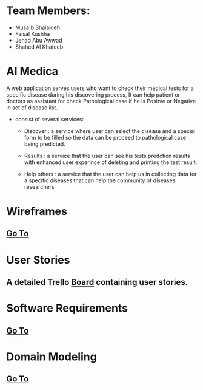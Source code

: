 # **Team Members:**

- Musa'b Shalaldeh
- Faisal Kushha
- Jehad Abu Awwad
- Shahed Al Khateeb

# **AI Medica**

A web application serves users who want to check their medical tests for a specific disease during his discovering process, It can help patient or doctors as assistant for check Pathological case if he is Positve or Negative in set of disease list.

- consist of several services:

  - Discover : a service where user can select the disease and a special form to be filled so the data can be proceed to pathological case being predicted.

  - Results : a service that the user can see his tests predction results with enhanced user experince of deleting and printing the test result.

  - Help others : a service that the user can help us in collecting data for a specific diseases that can help the community of diseases researchers


# **Wireframes**

## [Go To](https://miro.com/app/board/uXjVOcIw5MM=/?invite_link_id=957921243446)

# **User Stories**

## A detailed Trello [Board](https://trello.com/b/TriuLtwX/ai-medica) containing user stories.


# **Software Requirements**

## [Go To](requirements.md)

# **Domain Modeling**

## [Go To](https://viewer.diagrams.net/?tags=%7B%7D&highlight=0000ff&edit=_blank&layers=1&nav=1&title=AiMedica.drawio#R7Zzdd6I4FMD%2FGh%2FbAwQQH7W2dc7Mnu1uZ3anT3OoRM0UCRtjq%2FvXTwLhK1KKoxSLeWnJzQfh5v5uLgmxB66Wm1vihos%2FsAf9nqF5mx4Y9wxD1x2D%2FeOSbSzp63YsmBPkiUKZ4B79D4VQE9I18uCqUJBi7FMUFoVTHARwSgsylxD8Uiw2w37xrqE7hzuC%2B6nr70r%2FRR5dJM%2BlaVnGBKL5QtzasUTGozt9mhO8DsT9AhzAOGfpJs2IoquF6%2BGXnAhc98AVwZjGV8vNFfS5WhONxfVuXslNu0xgQOtUWDysPv8D7%2B5%2F3j7c%2B%2FQr%2Fms2%2B3ohWnl2%2FbVQRc%2BwfdbeKORdpluhIfu%2FNe%2FnaOmSOQp6YMhytXDD%2FjJh9LRcfkFxGOeZuTwKN%2FTC9dFc1JuyDkNSzPbgFBOXIizKMIVC4iOuzOTW7Gou%2FkcdfEwEn1jZTSJlz%2F8ol2SyUJYtiCz5rQf24YzGmQ7PlPs6Q9D39KjSOFGznj7ATheKHTUKHTKeIaGImeww1uQ40vVI6HUcd2SEWamZH5nZDLHhZ13AARXA6YZI37hL5HNUJ9B%2FhrxVrhG69HkhdhkZNOR2w582NVyemOIlmopr332E%2Figl4Ar7mLCsiAFWjRL8lOKUGBp7CLh51YL1lAvmaiBeQkq2rIioYNoCpW3Re7zkkDWFbJGnVchc4SXmacsZLuxCELMHPcbOIEGP%2BRWRxIQu8BwHrn%2BdSbk2Q57LjPtpR9VZlS%2BYD280Gj8hpVsxhO6a4uJYwQ2i33PXD7ypS0ukxhvRcpTYisRLOiiJnfF%2BV48Ke0y8JlNYoQ4gPDdDA9Iqp2OUDzOBPnMBz8WOHH3QQAdc3jAMO%2BHwlAs81AUaNX1gvykfaHYApwnTRSd4UvRU0qNL9BhWTXoGTdFjdYCeMVpNudl0giDF1J5MAf3UmLI7wNTwEa8pq%2FNtpag6R6r6JzdT9TtA1d9wtWYSRdQZEiW%2FObVPlNMBopgN8M7%2BSReQqKnqLMGyTy4AHOyM0tvLsq2swzINk%2B33fCJXiyezalFqm419fg25oeXcZFzfXM8F5fbxPsu5SS8%2FuBt1vY68QCtvWektU69XtYCrlXjLxhZw9S7sAfMV3AkkuBMIKaj2Xdd1ilABuyZUjYUgutEBqG4wpmpWOgeA7Drbiu87K5Vt08tRfeAN%2BcdfmWaqNJ2PmJNgPQvQH%2FLx%2BRvB%2BqUOBvmAXb%2FUNP2NkD1R5EVa8A4SxHQFiShxxMjdPCxwzw26VTLmiax2fC%2FucIdRQDObs6T3RiB%2FphM%2FpqiVmdNuQ5LxAiA1FOthpyFmO%2B42VyzkBVavd9gAxfvsfHAnlTf7g6ry7CLuQQZJOgYHcFO2H388bjIGQGby8UvrwHHeYCCjzjHyr8kX2qVmDKrhYwkZmFKKCpwdESnrIyAF%2BpKFyiTURsqSGtKaQco0rNIOv9ovzagq3xBSZZv0TSBlFSaV2jDVn8KagqP%2FEeCwdMnWrHeeb45mj2Ub3E3Yo70T5rDZpa5VGntGVu%2FlyJ2PYasfLDayzT0duTmoKt%2BQIy%2Fbw24CHEdzenu%2BH5QycEo%2B3lbcNMCNs%2Bc7hdUHVeUb4qZsp1oFQL9z8uGs4TiaPQ5K7LHuUmO8gKrl%2FlYvptbaerglyPuh%2Fxh2Yq1UrZ6W%2B4Ha2w9m69sPyfLtyREyUoQoQnIzSHuEHLLr3RwhhiJEEcLT%2FfYJMU6UEBVlKUJ6uT3r9gjpwlHy5PTeF7RSJyPOEiwgrUGlu4jtgdWFQ%2BUJWDeYLBVYCiz%2BQUjrYHXhvHl8im%2FC5ivMVaLIOj%2ByTPmD3%2FbJ6sKpc36aT31Ff65Q2acXB3bh0DmHSsWACipp5moPqkPOnR99XS%2F6oZNvq2hpz1SInCMifXn7tP1556Q%2BMMgjAhQiCpFmQzOWzH6UOv5kJ%2FvRb3D9Cw%3D%3D)